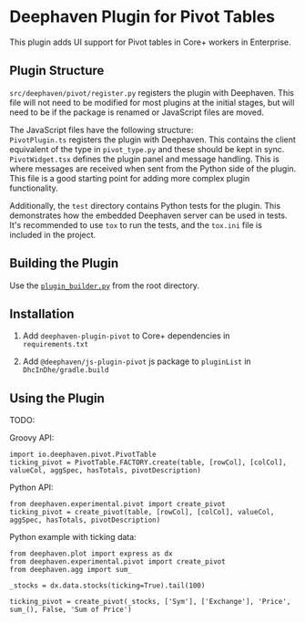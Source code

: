 # Deephaven Plugin for Pivot Tables

This plugin adds UI support for Pivot tables in Core+ workers in Enterprise.

## Plugin Structure

`src/deephaven/pivot/register.py` registers the plugin with Deephaven. This file will not need to be modified for most plugins at the initial stages, but will need to be if the package is renamed or JavaScript files are moved.

The JavaScript files have the following structure:  
`PivotPlugin.ts` registers the plugin with Deephaven. This contains the client equivalent of the type in `pivot_type.py` and these should be kept in sync.  
`PivotWidget.tsx` defines the plugin panel and message handling. This is where messages are received when sent from the Python side of the plugin. This file is a good starting point for adding more complex plugin functionality.  

Additionally, the `test` directory contains Python tests for the plugin. This demonstrates how the embedded Deephaven server can be used in tests.  
It's recommended to use `tox` to run the tests, and the `tox.ini` file is included in the project.  

## Building the Plugin

Use the [`plugin_builder.py`](../../README.md#using-plugin_builderpy) from the root directory.

## Installation

1. Add `deephaven-plugin-pivot` to Core+ dependencies in `requirements.txt`
   
2. Add `@deephaven/js-plugin-pivot` js package to `pluginList` in `DhcInDhe/gradle.build`

## Using the Plugin

TODO:

Groovy API:
```
import io.deephaven.pivot.PivotTable
ticking_pivot = PivotTable.FACTORY.create(table, [rowCol], [colCol], valueCol, aggSpec, hasTotals, pivotDescription)
```

Python API:
```
from deephaven.experimental.pivot import create_pivot
ticking_pivot = create_pivot(table, [rowCol], [colCol], valueCol, aggSpec, hasTotals, pivotDescription)
```

Python example with ticking data:
```
from deephaven.plot import express as dx
from deephaven.experimental.pivot import create_pivot
from deephaven.agg import sum_

_stocks = dx.data.stocks(ticking=True).tail(100)

ticking_pivot = create_pivot(_stocks, ['Sym'], ['Exchange'], 'Price', sum_(), False, 'Sum of Price')
```